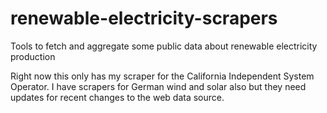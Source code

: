 # renewable-electricity-scrapers
Tools to fetch and aggregate some public data about renewable electricity production

Right now this only has my scraper for the California Independent System Operator. I have scrapers for German wind and solar also but they need updates for recent changes to the web data source.